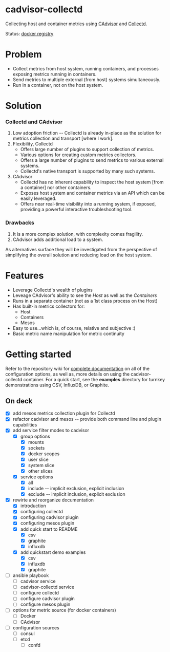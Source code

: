 # cadvisor-collectd

Collecting host and container metrics using [CAdvisor](https://registry.hub.docker.com/u/google/cadvisor/) and [Collectd](https://github.com/collectd/collectd/).

Status: [docker registry](https://registry.hub.docker.com/u/maier/cadvisor-collectd/)


# Problem

* Collect metrics from host system, running containers, and processes exposing metrics running in containers.
* Send metrics to multiple external (from host) systems simultaneously.
* Run in a container, not on the host system.


# Solution

### Collectd and CAdvisor

1. Low adoption friction -- Collectd is already in-place as the solution for metrics collection and transport [where I work].
1. Flexibility, Collectd
   * Offers large number of plugins to support collection of metrics.
   * Various options for creating custom metrics collectors.
   * Offers a large number of plugins to send metrics to various external systems.
   * Collectd's native transport is supported by many such systems.
1. CAdvisor
   * Collectd has no inherent capability to inspect the host system [from a container] nor other containers.
   * Exposes host system and container metrics via an API which can be easily leveraged.
   * Offers near real-time visibility into a running system, if exposed, providing a powerful interactive troubleshooting tool.


### Drawbacks

1. It is a more complex solution, with complexity comes fragility.
1. CAdvisor adds additional load to a system.

As alternatives surface they will be investigated from the perspective of simplifying the overall solution and reducing load on the host system.

# Features

* Leverage Collectd's wealth of plugins
* Leveage CAdvisor's ability to see the *Host* as well as the *Containers*
* Runs in a separate container (not as a 1st class process on the Host)
* Has built-in metrics collectors for:
   * Host
   * Containers
   * Mesos
* Easy to use...which is, of course, relative and subjective :)
* Basic metric name manipulation for metric continuity

# Getting started

Refer to the repository wiki for [complete documentation](https://github.com/maier/cadvisor-collectd/wiki) on all of the configuration options, as well as, more details on using the cadvisor-collectd container. For a quick start, see the **examples** directory for turnkey demonstrations using CSV, InfluxDB, or Graphite.


## On deck

- [x] add mesos metrics collection plugin for Collectd
- [x] refactor cadvisor and mesos -- provide both command line and plugin capabilities
- [x] add service filter modes to cadvisor
    - [x] group options
        - [x] mounts
        - [x] sockets
        - [x] docker scopes
        - [x] user slice
        - [x] system slice
        - [x] other slices
    - [x] service options
        - [x] all
        - [x] include -- implicit exclusion, explicit inclusion
        - [x] exclude -- implicit inclusion, explicit exclusion
- [x] rewirte and reorganize documentation
    - [x] introduction
    - [x] configuring collectd
    - [x] configuring cadvisor plugin
    - [x] configuring mesos plugin
    - [x] add quick start to README
        - [x] csv
        - [x] graphite
        - [x] influxdb
    - [x] add quickstart demo examples
    	-  [x] csv
    	-  [x] influxdb
    	-  [x] graphite 
- [ ] ansible playbook
    - [ ] cadvisor service
    - [ ] cadvisor-collectd service
    - [ ] configure collectd
    - [ ] configure cadvisor plugin
    - [ ] configure mesos plugin
- [ ] options for metric source (for docker containers)
    - [ ] Docker
    - [ ] CAdvisor
- [ ] configuration sources
    - [ ] consul
    - [ ] etcd
        - [ ] confd
